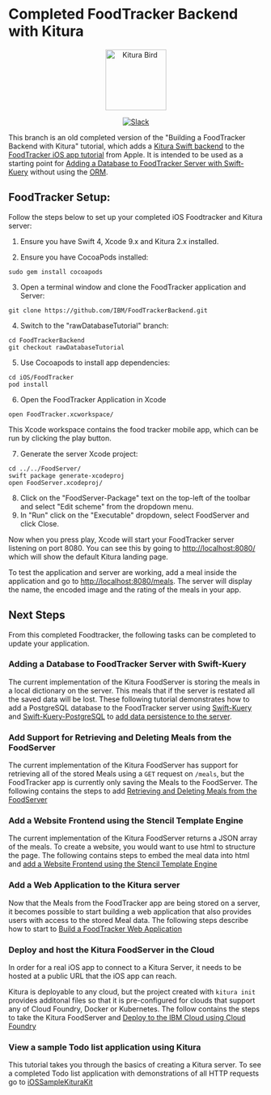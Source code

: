 # Completed FoodTracker Backend with Kitura

<p align="center">
<img src="https://www.ibm.com/cloud-computing/bluemix/sites/default/files/assets/page/catalog-swift.svg" width="120" alt="Kitura Bird">
</p>

<p align="center">
<a href= "http://swift-at-ibm-slack.mybluemix.net/">
    <img src="http://swift-at-ibm-slack.mybluemix.net/badge.svg"  alt="Slack">
</a>
</p>

This branch is an old completed version of the "Building a FoodTracker Backend with Kitura" tutorial, which adds a [Kitura Swift backend](http://kitura.io) to the [FoodTracker iOS app tutorial](https://developer.apple.com/library/content/referencelibrary/GettingStarted/DevelopiOSAppsSwift/) from Apple. It is intended to be used as a starting point for [Adding a Database to FoodTracker Server with Swift-Kuery](AddDatabase.md) without using the [ORM](https://github.com/IBM-Swift/Swift-Kuery-ORM).


## FoodTracker Setup:

Follow the steps below to set up your completed iOS Foodtracker and Kitura server:

1. Ensure you have Swift 4, Xcode 9.x and Kitura 2.x installed.

2. Ensure you have CocoaPods installed:

`sudo gem install cocoapods`

3. Open a terminal window and clone the FoodTracker application and Server:

`git clone https://github.com/IBM/FoodTrackerBackend.git`

4. Switch to the "rawDatabaseTutorial" branch:
```
cd FoodTrackerBackend
git checkout rawDatabaseTutorial
```
5. Use Cocoapods to install app dependencies:
```
cd iOS/FoodTracker
pod install
```
6. Open the FoodTracker Application in Xcode
```
open FoodTracker.xcworkspace/
```
This Xcode workspace contains the food tracker mobile app, which can be run by clicking the play button.

7. Generate the server Xcode project:
```
cd ../../FoodServer/
swift package generate-xcodeproj
open FoodServer.xcodeproj/
```
8. Click on the "FoodServer-Package" text on the top-left of the toolbar and select "Edit scheme" from the dropdown menu.
9. In "Run" click on the "Executable" dropdown, select FoodServer and click Close.

Now when you press play, Xcode will start your FoodTracker server listening on port 8080. You can see this by going to [http://localhost:8080/](http://localhost:8080/ ) which will show the default Kitura landing page.

To test the application and server are working, add a meal inside the application and go to [http://localhost:8080/meals](http://localhost:8080/meals). The server will display the name, the encoded image and the rating of the meals in your app.

## Next Steps
From this completed Foodtracker, the following tasks can be completed to update your application.

### Adding a Database to FoodTracker Server with Swift-Kuery
The current implementation of the Kitura FoodServer is storing the meals in a local dictionary on the server. This meals that if the server is restated all the saved data will be lost. These following tutorial demonstrates how to add a PostgreSQL database to the FoodTracker server using [Swift-Kuery](https://github.com/IBM-Swift/Swift-Kuery) and [Swift-Kuery-PostgreSQL](https://github.com/IBM-Swift/Swift-Kuery-PostgreSQL) to [add data persistence to the server](AddDatabase.md).

### Add Support for Retrieving and Deleting Meals from the FoodServer
The current implementation of the Kitura FoodServer has support for retrieving all of the stored Meals using a `GET` request on `/meals`, but the FoodTracker app is currently only saving the Meals to the FoodServer. The following contains the steps to add [Retrieving and Deleting Meals from the FoodServer](RetrievingAndDeleting.md)

### Add a Website Frontend using the Stencil Template Engine
The current implementation of the Kitura FoodServer returns a JSON array of the meals. To create a website, you would want to use html to structure the page. The following contains steps to embed the meal data into html and [add a Website Frontend using the Stencil Template Engine](StencilFrontend.md)

### Add a Web Application to the Kitura server
Now that the Meals from the FoodTracker app are being stored on a server, it becomes possible to start building a web application that also provides users with access to the stored Meal data.
The following steps describe how to start to [Build a FoodTracker Web Application](AddWebApplication.md)

### Deploy and host the Kitura FoodServer in the Cloud
In order for a real iOS app to connect to a Kitura Server, it needs to be hosted at a public URL that the iOS app can reach.

Kitura is deployable to any cloud, but the project created with `kitura init` provides additonal files so that it is pre-configured for clouds that support any of Cloud Foundry, Docker or Kubernetes. The follow contains the steps to take the Kitura FoodServer and [Deploy to the IBM Cloud using Cloud Foundry](DeployToCloud.md)

### View a sample Todo list application using Kitura
This tutorial takes you through the basics of creating a Kitura server. To see a completed Todo list application with demonstrations of all HTTP requests go to [iOSSampleKituraKit](https://github.com/IBM-Swift/iOSSampleKituraKit)
